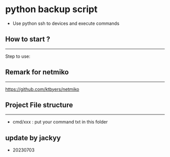 # python backup script

- Use python ssh to devices and execute commands

## How to start ?

---

Step to use:

## Remark for netmiko

---

https://github.com/ktbyers/netmiko

## Project File structure

---

- cmd/xxx : put your command txt in this folder

## update by jackyy

- 20230703
